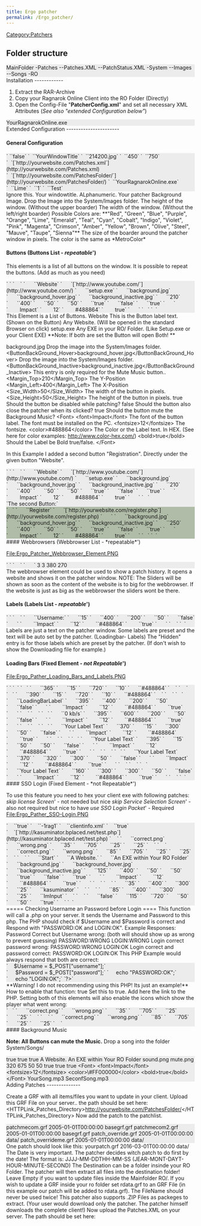 ```yaml
---
title: Ergo patcher
permalink: /Ergo_patcher/
---
```


[Category:Patchers](/Category:Patchers "wikilink")

Folder structure
----------------

<div style="background:#ececec">
MainFolder
-Patches
--Patches.XML
--PatchStatus.XML
-System
--Images
--Songs
-RO

</div>
Installation
------------

1. Extract the RAR-Archive
2. Copy your Ragnarok Online Client into the RO Folder (Directly)
3. Open the Config-File "**PatcherConfig.xml**"
and set all necessary XML Attributes (*See also "extended Configuration below"*)

<div style="background:#ececec">
<HTTPLink_Patcher_List><http://yourwebsite.com/Patches.xml></HTTPLink_Patcher_List>
<HTTPLink_Patches_Directory><http://yourwebsite.com/PatchesFolder/></HTTPLink_Patches_Directory>
<RagnarokEXEName>YourRagnarokOnline.exe</RagnarokEXEName>

</div>
Extended Configuration
----------------------

#### General Configuration

<div style="background:#ececec">
` `<InitRequired>`false`</InitRequired>
`  `<WindowTitle>`YourWindowTitle`</WindowTitle>
`  `<BackGroundPic>`214200.jpg`</BackGroundPic>
`  `<window_height>`450`</window_height>
`  `<window_width>`750`</window_width>
`  `<HTTPLink_Patcher_List>[`http://yourwebsite.com/Patches.xml`](http://yourwebsite.com/Patches.xml)</HTTPLink_Patcher_List>
`  `<HTTPLink_Patches_Directory>[`http://yourwebsite.com/PatchesFolder/`](http://yourwebsite.com/PatchesFolder/)</HTTPLink_Patches_Directory>
`  `<RagnarokEXEName>`YourRagnarokOnline.exe`</RagnarokEXEName>
`  `<MetroColor>`Lime`</MetroColor>
`  `<BoarderSize>`1`</BoarderSize>
`  `<GRFINI_Name>`Test`</GRFINI_Name>

</div>
<InitRequired> Ignore this.
<WindowTitle> Your windowtitle. ALphanumeric.
<BackGroundPic> Your patcher Background Image. Drop the Image into the System/Images folder.
<window_height> The height of the window. (Without the upper boarder)
<window_width> The width of the window. (Without the left/right boarder)
<MetroColor> Possible Colors are: **"Red", "Green", "Blue", "Purple", "Orange", "Lime", "Emerald", "Teal", "Cyan", "Cobalt", "Indigo", "Violet", "Pink", "Magenta", "Crimson", "Amber", "Yellow", "Brown", "Olive", "Steel", "Mauve", "Taupe", "Sienna"**
<BoarderSize> The size of the boarder around the patcher window in pixels. The color is the same as *MetroColor*

#### Buttons (Buttons List - *repeatable*')

This elements is a list of all buttons on the window. It is possible to repeat the buttons. (Add as much as you need)

<div style="background:#ececec">
` `<ButtonsSetter>
`    `<ButtonSettings>
`      `<Button_Title>`Website`</Button_Title>
`      `<OpenWebsite>[`http://www.youtube.com/`](http://www.youtube.com/)</OpenWebsite>
`      `<OpenProgramm>`setup.exe`</OpenProgramm>
`      `<ButtonBackGround>`background.jpg`</ButtonBackGround>
`      `<ButtonBackGround_Hover>`background_hover.jpg`</ButtonBackGround_Hover>
`      `<ButtonBackGround_Inactive>`background_inactive.jpg`</ButtonBackGround_Inactive>
`      `<Margin_Top>`210`</Margin_Top>
`      `<Margin_Left>`400`</Margin_Left>
`      `<Size_Width>`50`</Size_Width>
`      `<Size_Height>`50`</Size_Height>
`      `<DisableOnPatching>`true`</DisableOnPatching>
`      `<KillPatcherOnClick>`false`</KillPatcherOnClick>
`      `<KillMusikOnClick>`true`</KillMusikOnClick>
`      <Font>`
`        <font>Impact</font>`
`        <fontsize>12</fontsize>`
`        <color>#488864</color>`
`        <bold>true</bold>`
`      </Font>`
`   `</ButtonSettings>
`  `</ButtonsSetter>

</div>
This Element is a List of Buttons.
<Button_Title>Website</Button_Title>
This is the Button label text. (Shown on the Button)
<OpenWebsite><http://www.youtube.com/></OpenWebsite>
Any Website. (Will be opened in the standard Browser on click)
<OpenProgramm>setup.exe</OpenProgramm>
Any EXE in your RO/ Folder. (Like Setup.exe or your Client EXE)
**Note: If both are set the Button will open Both!
**

<ButtonBackGround>background.jpg</ButtonBackGround>
Drop the image into the System/Images folder.
<ButtonBackGround_Hover>background_hover.jpg</ButtonBackGround_Hover>
Drop the image into the System/Images folder.
<ButtonBackGround_Inactive>background_inactive.jpg</ButtonBackGround_Inactive>
This entry is only required for the Mute Music button..
<Margin_Top>210</Margin_Top>
The Y-Position
<Margin_Left>400</Margin_Left>
The X-Position
<Size_Width>50</Size_Width>
The width of the button in pixels.
<Size_Height>50</Size_Height>
The height of the button in pixels.
<DisableOnPatching>true</DisableOnPatching>
Should the button be disabled while patching?
<KillPatcherOnClick>false</KillPatcherOnClick>
Should the button also close the patcher when its clicked?
<KillMusikOnClick>true</KillMusikOnClick>
Should the button mute the Background Music?
&lt;Font&gt; &lt;font&gt;Impact&lt;/font&gt; The font of the button label. The font must be installed on the PC. &lt;fontsize&gt;12&lt;/fontsize&gt; The fontsize. &lt;color&gt;\#488864&lt;/color&gt; The Color or the Label text. In HEX. (See here for color examples: http://www.color-hex.com/) &lt;bold&gt;true&lt;/bold&gt; Should the Label be Bold true/false. &lt;/Font&gt;

In this Example I added a second button "Registration". Directly under the given button "Website".

<div style="background:#ececec">
` `<ButtonsSetter>
`    `<ButtonSettings>
`      `<Button_Title>`Website`</Button_Title>
`      `<OpenWebsite>[`http://www.youtube.com/`](http://www.youtube.com/)</OpenWebsite>
`      `<OpenProgramm>`setup.exe`</OpenProgramm>
`      `<ButtonBackGround>`background.jpg`</ButtonBackGround>
`      `<ButtonBackGround_Hover>`background_hover.jpg`</ButtonBackGround_Hover>
`      `<ButtonBackGround_Inactive>`background_inactive.jpg`</ButtonBackGround_Inactive>
`      `<Margin_Top>`210`</Margin_Top>
`      `<Margin_Left>`400`</Margin_Left>
`      `<Size_Width>`50`</Size_Width>
`      `<Size_Height>`50`</Size_Height>
`      `<DisableOnPatching>`true`</DisableOnPatching>
`      `<KillPatcherOnClick>`false`</KillPatcherOnClick>
`      `<KillMusikOnClick>`true`</KillMusikOnClick>
`      <Font>`
`        <font>Impact</font>`
`        <fontsize>12</fontsize>`
`        <color>#488864</color>`
`        <bold>true</bold>`
`      </Font>`
`   `</ButtonSettings>
`The second Button:`

<div style="background:#b0bca7">
`   `<ButtonSettings>
`      `<Button_Title>`Register`</Button_Title>
`      `<OpenWebsite>[`http://yourwebsite.com/register.php`](http://yourwebsite.com/register.php)</OpenWebsite>
`      `<OpenProgramm></OpenProgramm>
`      `<ButtonBackGround>`background.jpg`</ButtonBackGround>
`      `<ButtonBackGround_Hover>`background_hover.jpg`</ButtonBackGround_Hover>
`      `<ButtonBackGround_Inactive>`background_inactive.jpg`</ButtonBackGround_Inactive>
`      `<Margin_Top>`250`</Margin_Top>
`      `<Margin_Left>`400`</Margin_Left>
`      `<Size_Width>`50`</Size_Width>
`      `<Size_Height>`50`</Size_Height>
`      `<DisableOnPatching>`true`</DisableOnPatching>
`      `<KillPatcherOnClick>`false`</KillPatcherOnClick>
`      `<KillMusikOnClick>`true`</KillMusikOnClick>
`      <Font>`
`        <font>Impact</font>`
`        <fontsize>12</fontsize>`
`        <color>#488864</color>`
`        <bold>true</bold>`
`      </Font>`
`   `</ButtonSettings>
`  `</ButtonsSetter>

</div>
</div>
#### Webbrowsers (Webbrowser List - *repeatable*')

[<File:Ergo_Patcher_Webbrowser_Element.PNG>‎](/File:Ergo_Patcher_Webbrowser_Element.PNG‎ "wikilink")

<div style="background:#ececec">
` `<Webbrowsers>
`    `<WebBrowserSettings>
`      `

<HTML>
<http://google.de>

</HTML>
<Margin_Top>3</Margin_Top>
<Margin_Left>3</Margin_Left>
<Size_Width>380</Size_Width>
<Size_Height>270</Size_Height>
</WebBrowserSettings>
</Webbrowsers>

</div>
The webbrowser element could be used to show a patch history. It opens a website and shows it on the patcher window.
NOTE: The Sliders will be shown as soon as the content of the website is to big for the webbrowser. If the website is just as big as the webbrowser the sliders wont be there.

#### Labels (Labels List - *repeatable*')

<div style="background:#ececec">
` `<LabelSetting>
`    `<LabelSettings>
`      `<Text>`Username:`</Text>
`      `<Margin_Top>`15`</Margin_Top>
`      `<Margin_Left>`400`</Margin_Left>
`      `<Size_Width>`200`</Size_Width>
`      `<Size_Height>`50`</Size_Height>
`      `<Hidden>`false`</Hidden>
`      `<LabelFont>
`        `<font>`Impact`</font>
`        `<fontsize>`12`</fontsize>
`        `<color>`#488864`</color>
`        `<bold>`true`</bold>
`      `</LabelFont>
`    `</LabelSettings>
`  `</LabelSetting>

</div>
Labels are just a text on the patcher window. Some labels are preset and the text will be auto set by the patcher. (Loadingbar- Labels)
The "Hidden" entry is for those labels which are preset by the patcher. (If don't wish to show the Downloading file for example.)

#### Loading Bars (Fixed Element - *not Repeatable*')

[<File:Ergo_Pather_Loading_Bars_and_Labels.PNG>‎](/File:Ergo_Pather_Loading_Bars_and_Labels.PNG‎ "wikilink")

<div style="background:#ececec">
` `<LoadingBarSetter>
`  `
`   `<CompleteProgressBar>
`      `<Margin_Top>`365`</Margin_Top>
`      `<Margin_Left>`15`</Margin_Left>
`      `<Size_Width>`720`</Size_Width>
`      `<Size_Height>`10`</Size_Height>
`      `<color>`#488864`</color>
`    `</CompleteProgressBar>
`    `
`   `<SingleFileProgressBar>
`      `<Margin_Top>`390`</Margin_Top>
`      `<Margin_Left>`15`</Margin_Left>
`      `<Size_Width>`720`</Size_Width>
`      `<Size_Height>`10`</Size_Height>
`      `<color>`#488864`</color>
`    `</SingleFileProgressBar>
`    `
`   `<CurrentFileLabel>
`      `<Text>`LoadingBarLabel`</Text>
`      `<Margin_Top>`395`</Margin_Top>
`      `<Margin_Left>`400`</Margin_Left>
`      `<Size_Width>`200`</Size_Width>
`      `<Size_Height>`50`</Size_Height>
`      `<Hidden>`false`</Hidden>
`      `<LabelFont>
`        `<font>`Impact`</font>
`        `<fontsize>`12`</fontsize>
`        `<color>`#488864`</color>
`        `<bold>`true`</bold>
`      `</LabelFont>
`    `</CurrentFileLabel>
`    `
`   `<DownloadSpeedLabel>
`      `<Text>`0 kb/s`</Text>
`      `<Margin_Top>`395`</Margin_Top>
`      `<Margin_Left>`600`</Margin_Left>
`      `<Size_Width>`200`</Size_Width>
`      `<Size_Height>`50`</Size_Height>
`      `<Hidden>`false`</Hidden>
`      `<LabelFont>
`        `<font>`Impact`</font>
`        `<fontsize>`12`</fontsize>
`        `<color>`#488864`</color>
`        `<bold>`true`</bold>
`      `</LabelFont>
`    `</DownloadSpeedLabel>
`    `
`   `<PercentageLabel>
`      `<Text>`Your Label Text`</Text>
`      `<Margin_Top>`370`</Margin_Top>
`      `<Margin_Left>`15`</Margin_Left>
`      `<Size_Width>`300`</Size_Width>
`      `<Size_Height>`50`</Size_Height>
`      `<Hidden>`false`</Hidden>
`      `<LabelFont>
`        `<font>`Impact`</font>
`        `<fontsize>`12`</fontsize>
`        `<color>`#488864`</color>
`        `<bold>`true`</bold>
`      `</LabelFont>
`    `</PercentageLabel>
`    `
`   `<PercentageLabelSingleFile>
`      `<Text>`Your Label Text`</Text>
`      `<Margin_Top>`395`</Margin_Top>
`      `<Margin_Left>`15`</Margin_Left>
`      `<Size_Width>`50`</Size_Width>
`      `<Size_Height>`50`</Size_Height>
`      `<Hidden>`false`</Hidden>
`      `<LabelFont>
`        `<font>`Impact`</font>
`        `<fontsize>`12`</fontsize>
`        `<color>`#488864`</color>
`        `<bold>`true`</bold>
`      `</LabelFont>
`    `</PercentageLabelSingleFile>
`    `
`   `<ProzessedFilesLabel>
`      `<Text>`Your Label Text`</Text>
`      `<Margin_Top>`370`</Margin_Top>
`      `<Margin_Left>`320`</Margin_Left>
`      `<Size_Width>`300`</Size_Width>
`      `<Size_Height>`50`</Size_Height>
`      `<Hidden>`false`</Hidden>
`      `<LabelFont>
`        `<font>`Impact`</font>
`        `<fontsize>`12`</fontsize>
`        `<color>`#488864`</color>
`        `<bold>`true`</bold>
`      `</LabelFont>
`    `</ProzessedFilesLabel>
`    `
`   `<ProzessInfoLabel>
`      `<Text>`Your Label Text`</Text>
`      `<Margin_Top>`160`</Margin_Top>
`      `<Margin_Left>`300`</Margin_Left>
`      `<Size_Width>`300`</Size_Width>
`      `<Size_Height>`50`</Size_Height>
`      `<Hidden>`false`</Hidden>
`      `<LabelFont>
`        `<font>`Impact`</font>
`        `<fontsize>`12`</fontsize>
`        `<color>`#488864`</color>
`        `<bold>`true`</bold>
`      `</LabelFont>
`    `</ProzessInfoLabel>
`  `</LoadingBarSetter>

</div>
#### SSO Login (Fixed Element - *not Repeatable*')

To use this feature you need to hex your client exe with following patches: *skip license Screen*' - not needed but nice
*skip Service Selection Screen*' - also not required but nice to have
*use SSO Login Packet*' - Required
[<File:Ergo_Pather_SSO-Login.PNG>](/File:Ergo_Pather_SSO-Login.PNG "wikilink")

<div style="background:#ececec">
<SSOLoginSetter>
`    `<EnableSSOLoginPackage>`true`</EnableSSOLoginPackage>
`    `<RagOrSakParameter>`-1rag1`</RagOrSakParameter>
`    `<ClientinfoXMLFileName>`clientinfo.xml`</ClientinfoXMLFileName>
`    `<CheckLogin>`true`</CheckLogin>
`    `<LinkToPHPCheckLogin>[`http://kasuminator.bplaced.net/test.php`](http://kasuminator.bplaced.net/test.php)</LinkToPHPCheckLogin>
`    `<LoginCheckImage>
`      `<ToggleActive>`correct.png`</ToggleActive>
`      `<ToggleInactive>`wrong.png`</ToggleInactive>
`      `<Margin_Top>`35`</Margin_Top>
`      `<Margin_Left>`705`</Margin_Left>
`      `<Size_Width>`25`</Size_Width>
`      `<Size_Height>`25`</Size_Height>
`    `</LoginCheckImage>
`    `<PasswordCheckImage>
`      `<ToggleActive>`correct.png`</ToggleActive>
`      `<ToggleInactive>`wrong.png`</ToggleInactive>
`      `<Margin_Top>`85`</Margin_Top>
`      `<Margin_Left>`705`</Margin_Left>
`      `<Size_Width>`25`</Size_Width>
`      `<Size_Height>`25`</Size_Height>
`    `</PasswordCheckImage>
`    `<LoginButton>
`      `<Button_Title>`Start`</Button_Title>
`      `<OpenWebsite>`A Website.`</OpenWebsite>
`      `<OpenProgramm>`An EXE within Your RO Folder`</OpenProgramm>
`      `<ButtonBackGround>`background.jpg`</ButtonBackGround>
`      `<ButtonBackGround_Hover>`background_hover.jpg`</ButtonBackGround_Hover>
`      `<ButtonBackGround_Inactive>`background_inactive.jpg`</ButtonBackGround_Inactive>
`      `<Margin_Top>`125`</Margin_Top>
`      `<Margin_Left>`400`</Margin_Left>
`      `<Size_Width>`50`</Size_Width>
`      `<Size_Height>`50`</Size_Height>
`      `<DisableOnPatching>`true`</DisableOnPatching>
`      `<KillPatcherOnClick>`false`</KillPatcherOnClick>
`      `<KillMusikOnClick>`true`</KillMusikOnClick>
`      `<Font>
`        `<font>`Impact`</font>
`        `<fontsize>`12`</fontsize>
`        `<color>`#488864`</color>
`        `<bold>`true`</bold>
`      `</Font>
`    `</LoginButton>
`    `<LoginInput>
`      `<Margin_Top>`35`</Margin_Top>
`      `<Margin_Left>`400`</Margin_Left>
`      `<Size_Width>`300`</Size_Width>
`      `<Size_Height>`25`</Size_Height>
`      `<PreSetValue>`kasuminator`</PreSetValue>
`    `</LoginInput>
`    `<PasswordInput>
`      `<Margin_Top>`85`</Margin_Top>
`      `<Margin_Left>`400`</Margin_Left>
`      `<Size_Width>`300`</Size_Width>
`      `<Size_Height>`25`</Size_Height>
`      `<PreSetValue>`ImInput`</PreSetValue>
`    `</PasswordInput>
`    `<RememberUsername>
`      `<Hidden>`false`</Hidden>
`      `<Margin_Top>`115`</Margin_Top>
`      `<Margin_Left>`720`</Margin_Left>
`      `<Size_Width>`50`</Size_Width>
`      `<Size_Height>`50`</Size_Height>
`      `<Remember>`true`</Remember>
`    `</RememberUsername>
`  `</SSOLoginSetter>

</div>
===== Checking Username an Password before Login ==== This function will call a .php on your server. It sends the Username and Password to this php.
The PHP should check if $Username and $Password is correct and Respond with "PASSWORD:OK and LOGIN:OK".
Example Responses:
Password Correct but Username wrong: (both will should show up as wrong to prevent guessing)
PASSWORD:WRONG
LOGIN:WRONG
Login correct password wrong:
PASSWORD:WRONG
LOGIN:OK
Login correct and password correct:
PASSWORD:OK
LOGIN:OK
This PHP Example would always respond that both are correct:

<div style="background:#ececec">
<?php<br>
`    $Username = $_POST["username"];`
`     $Password = $_POST["password"];`
`     echo "PASSWORD:OK";`
`     echo "LOGIN:OK";`
`?>`

</div>
**Warning! I do not recommending using this PHP! Its just an example!**
How to enable that function:
<CheckLogin>true</CheckLogin> Set this to true.
<LinkToPHPCheckLogin><http://yourwebsite.com/checklogin.php></LinkToPHPCheckLogin> Add here the link to the PHP.
Setting both of this elements will also enable the icons which show the player what went wrong:

<div style="background:#ececec">
`   `<LoginCheckImage>
`      `<ToggleActive>`correct.png`</ToggleActive>
`      `<ToggleInactive>`wrong.png`</ToggleInactive>
`      `<Margin_Top>`35`</Margin_Top>
`      `<Margin_Left>`705`</Margin_Left>
`      `<Size_Width>`25`</Size_Width>
`      `<Size_Height>`25`</Size_Height>
`    `</LoginCheckImage>
`    `<PasswordCheckImage>
`      `<ToggleActive>`correct.png`</ToggleActive>
`      `<ToggleInactive>`wrong.png`</ToggleInactive>
`      `<Margin_Top>`85`</Margin_Top>
`      `<Margin_Left>`705`</Margin_Left>
`      `<Size_Width>`25`</Size_Width>
`      `<Size_Height>`25`</Size_Height>
`    `</PasswordCheckImage>

</div>
#### Background Music

**Note: All Buttons can mute the Music.**
Drop a song into the folder System/Songs/

<div style="background:#ececec">
<BackgroundMusik>
<PlayMusik>true</PlayMusik>
<RepeatPlayList>true</RepeatPlayList>
<Muted>true</Muted>
<MuteButton>
<Button_Title />
<OpenWebsite>A Website.</OpenWebsite>
<OpenProgramm>An EXE within Your RO Folder</OpenProgramm>
<ButtonBackGround>sound.png</ButtonBackGround>
<ButtonBackGround_Hover />
<ButtonBackGround_Inactive>mute.png</ButtonBackGround_Inactive>
<Margin_Top>320</Margin_Top>
<Margin_Left>675</Margin_Left>
<Size_Width>50</Size_Width>
<Size_Height>50</Size_Height>
<DisableOnPatching>true</DisableOnPatching>
<KillPatcherOnClick>true</KillPatcherOnClick>
<KillMusikOnClick>true</KillMusikOnClick>
&lt;Font&gt; &lt;font&gt;Impact&lt;/font&gt; &lt;fontsize&gt;12&lt;/fontsize&gt; &lt;color&gt;\#FF000000&lt;/color&gt; &lt;bold&gt;true&lt;/bold&gt; &lt;/Font&gt;
</MuteButton>
<Songs>
<Song>
<FileName>YourSong.mp3</FileName>
</Song>
<Song>
<FileName>SeconfSong.mp3</FileName>
</Song>
</Songs>
</BackgroundMusik>

</div>
Adding Patches
--------------

Create a GRF with all items/files you want to update in your client.
Upload this GRF File on your server.. the path should be set here:
<HTTPLink_Patches_Directory><http://yourwebsite.com/PatchesFolder/></HTTPLink_Patches_Directory>
Now add the patch to the patchlist.

<div style="background:#ececec">
<?xml version="1.0" encoding="utf-8"?>
<PatchList xmlns:xsd="http://www.w3.org/2001/XMLSchema" xmlns:xsi="http://www.w3.org/2001/XMLSchema-instance">
<patches>
<Patch>
<FileName>patchmecom.grf</FileName>
<Date>2005-01-01T00:00:00</Date>
<Destination>basegrf.grf</Destination>
</Patch>
<Patch>
<FileName>patchmecom2.grf</FileName>
<Date>2005-01-01T00:00:00</Date>
<Destination>basegrf.grf</Destination>
</Patch>
<Patch>
<FileName>patch_override.grf</FileName>
<Date>2005-01-01T00:00:00</Date>
<Destination>data/</Destination>
</Patch>
<Patch>
<FileName>patch_overrideme.grf</FileName>
<Date>2005-01-01T00:00:00</Date>
<Destination>data/</Destination>
</Patch>
</patches>
</PatchList>

</div>
One patch should look like this:
<Patch>
<FileName>yourpatch.grf</FileName>
<Date>2016-03-01T00:00:00</Date>
<Destination>data/</Destination>
</Patch>
The Date is very important. The patcher decides witch patch to do first by the date!
The format is: JJJJ-MM-DDTHH-MM-SS (JEAR-MONT-DAYT-HOUR-MINUTE-SECOND)
The Destination can be a folder insinde your RO Folder. The patcher will then extract all files into the destination folder!
Leave <Destination></Destination> Empty if you want to update files inside the Mainfolder RO/.
If you wish to update a GRF inside your ro folder set <Destination>rdata.grf</Destination> to an GRF File (in this example our patch will be added to rdata.grf).
The FileName should never be used twice!
This patcher also supports .ZIP Files as packeges to extract. (Your user would download only the patcher. The patcher himself downloads the complete client!)
Now upload the Patches.XML on your server. The path should be set here: <HTTPLink_Patcher_List><http://yourwebsite.com/Patches.xml></HTTPLink_Patcher_List>
